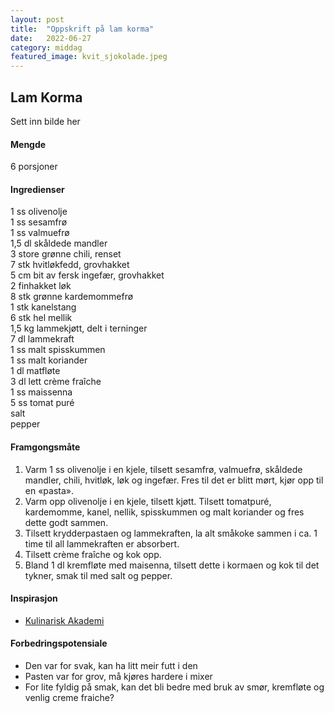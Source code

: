 ```yaml
---
layout: post
title:  "Oppskrift på lam korma"
date:   2022-06-27
category: middag
featured_image: kvit_sjokolade.jpeg
---
```


## Lam Korma

Sett inn bilde her

#### Mengde
6 porsjoner

#### Ingredienser

1 ss olivenolje<br>
1 ss sesamfrø<br>
1 ss valmuefrø<br>
1,5 dl skåldede mandler<br>
3 store grønne chili, renset<br>
7 stk hvitløkfedd, grovhakket<br>
5 cm bit av fersk ingefær, grovhakket<br>
2 finhakket løk<br>
8 stk grønne kardemommefrø<br>
1 stk kanelstang<br>
6 stk hel mellik<br>
1,5 kg lammekjøtt, delt i terninger<br>
7 dl lammekraft<br>
1 ss malt spisskummen<br>
1 ss malt koriander<br>
1 dl matfløte<br>
3 dl lett crème fraîche<br>
1 ss maissenna<br>
5 ss tomat puré<br>
salt<br>
pepper<br>

#### Framgongsmåte

1. Varm 1 ss olivenolje i en kjele, tilsett sesamfrø, valmuefrø, skåldede mandler, chili, hvitløk, løk og ingefær. Fres til det er blitt mørt, kjør opp til en «pasta».
2. Varm opp olivenolje i en kjele, tilsett kjøtt. Tilsett tomatpuré, kardemomme, kanel, nellik, spisskummen og malt koriander og fres dette godt sammen.
3. Tilsett krydderpastaen og lammekraften, la alt småkoke sammen i ca. 1 time til all lammekraften er absorbert.
4. Tilsett crème fraîche og kok opp.
5. Bland 1 dl kremfløte med maisenna, tilsett dette i kormaen og kok til det tykner, smak til med salt og pepper.

#### Inspirasjon

- [Kulinarisk Akademi](http://kulinariskakademi.no/oppskrifter/indisk-lam-korma)

#### Forbedringspotensiale

- Den var for svak, kan ha litt meir futt i den
- Pasten var for grov, må kjøres hardere i mixer
- For lite fyldig på smak, kan det bli bedre med bruk av smør, kremfløte og venlig creme fraiche?